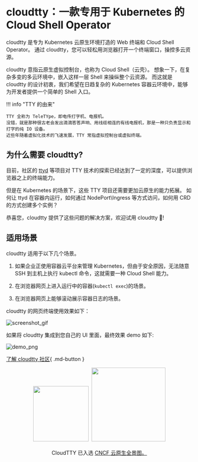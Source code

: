 # cloudtty：一款专用于 Kubernetes 的 Cloud Shell Operator

cloudtty 是专为 Kubernetes 云原生环境打造的 Web 终端和 Cloud Shell Operator。
通过 cloudtty，您可以轻松用浏览器打开一个终端窗口，操控多云资源。

cloudtty 意指云原生虚拟控制台，也称为 Cloud Shell（云壳）。
想象一下，在复杂多变的多云环境中，嵌入这样一层 Shell 来操纵整个云资源。
而这就是 cloudtty 的设计初衷，我们希望在日趋复杂的 Kubernetes 容器云环境中，能够为开发者提供一个简单的 Shell 入口。

!!! info "TTY 的由来"

    TTY 全称为 TeleTYpe，即电传打字机、电报机。
    没错，就是那种很古老会发出滴滴答答声响、用线缆相连的有线电报机，那是一种只负责显示和打字的纯 IO 设备。
    近些年随着虚拟化技术的飞速发展，TTY 常指虚拟控制台或虚拟终端。

## 为什么需要 cloudtty?

目前，社区的 [ttyd](https://github.com/tsl0922/ttyd) 等项目对 TTY 技术的探索已经达到了一定的深度，可以提供浏览器之上的终端能力。

但是在 Kubernetes 的场景下，这些 TTY 项目还需要更加云原生的能力拓展。
如何让 ttyd 在容器内运行，如何通过 NodePort\Ingress 等方式访问，如何用 CRD 的方式创建多个实例？

恭喜您，cloudtty 提供了这些问题的解决方案，欢迎试用 cloudtty 🎉!

## 适用场景

cloudtty 适用于以下几个场景。

1. 如果企业正使用容器云平台来管理 Kubernetes，但由于安全原因，无法随意 SSH 到主机上执行 kubectl 命令，这就需要一种 Cloud Shell 能力。

2. 在浏览器网页上进入运行中的容器(`kubectl exec`)的场景。

3. 在浏览器网页上能够滚动展示容器日志的场景。

cloudtty 的网页终端使用效果如下：

![screenshot_gif](https://github.com/cloudtty/cloudtty/raw/main/docs/snapshot.gif)

如果将 cloudtty 集成到您自己的 UI 里面，最终效果 demo 如下:

![demo_png](https://github.com/cloudtty/cloudtty/raw/main/docs/demo.png)

[了解 cloudtty 社区](https://github.com/cloudtty/cloudtty){ .md-button }

<p align="center">
<img src="https://landscape.cncf.io/images/left-logo.svg" width="150"/>&nbsp;&nbsp;<img src="https://landscape.cncf.io/images/right-logo.svg" width="200"/>
<br/><br/>
CloudTTY 已入选 <a href="https://landscape.cncf.io/?selected=cloud-tty">CNCF 云原生全景图。</a>
</p>
